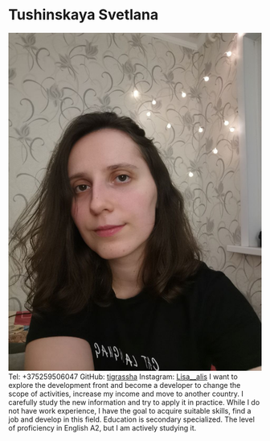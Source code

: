 # Tushinskaya Svetlana
![my-foto](photo_2022-09-01_00-31-09.jpg)
Tel: +375259506047
GitHub: [tigrassha](https://github.com/Tigrassha)
Instagram: [Lisa__alis](https://instagram.com/lisa__alis?igshid=NDk5N2NlZjQ=)
I want to explore the development front and become a developer to change the scope of activities, increase my income and move to another country. I carefully study the new information and try to apply it in practice. While I do not have work experience, I have the goal to acquire suitable skills, find a job and develop in this field.
Education is secondary specialized.
The level of proficiency in English A2, but I am actively studying it.